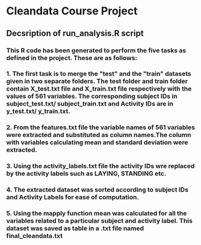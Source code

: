 # Cleandata Course Project
## Decsription of run_analysis.R script
### This R code has been generated to perform the five tasks as defined in the project. These are as follows:
### 1. The first task is to merge the "test" and the "train" datasets given in two separate folders. The test folder and train folder contain X_test.txt file and X_train.txt file respectively with the values of 561 variables. The corresponding subject IDs in subject_test.txt/ subject_train.txt and Activity IDs are in y_test.txt/ y_train.txt.
### 2. From the features.txt file the variable names of 561 variables were extracted and substituted as column names.The column with variables calculating mean and standard deviation were extracted. 
### 3. Using the activity_labels.txt file the activity IDs wre replaced by the activity labels such as LAYING, STANDING etc.
### 4. The extracted dataset was sorted according to subject IDs and Activity Labels for ease of computation.
### 5. Using the mapply function mean was calculated for all the variables related to a particular subject and activity label. This dataset was saved as table in a .txt file named final_cleandata.txt 
